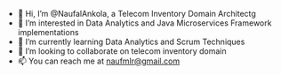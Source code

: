 - 👋 Hi, I’m @NaufalAnkola, a Telecom Inventory Domain Architectg
- 👀 I’m interested in Data Analytics and Java Microservices Framework implementations
- 🌱 I’m currently learning Data Analytics and Scrum Techniques
- 💞️ I’m looking to collaborate on telecom inventory domain
- 📫 You can reach me at naufmlr@gmail.com 

<!---
NaufalAnkola/NaufalAnkola is a ✨ special ✨ repository because its `README.md` (this file) appears on your GitHub profile.
You can click the Preview link to take a look at your changes.
--->
